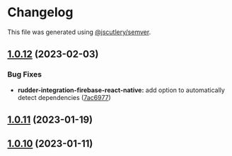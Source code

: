 # Changelog

This file was generated using [@jscutlery/semver](https://github.com/jscutlery/semver).

## [1.0.12](https://github.com/rudderlabs/rudder-sdk-react-native/compare/rudder-integration-firebase-react-native@1.0.11...rudder-integration-firebase-react-native@1.0.12) (2023-02-03)


### Bug Fixes

* **rudder-integration-firebase-react-native:** add option to automatically detect dependencies ([7ac6977](https://github.com/rudderlabs/rudder-sdk-react-native/commit/7ac6977cd58b8ebb484ef37b420df6f67770360a))

## [1.0.11](https://github.com/rudderlabs/rudder-sdk-react-native/compare/rudder-integration-firebase-react-native@1.0.10...rudder-integration-firebase-react-native@1.0.11) (2023-01-19)

## [1.0.10](https://github.com/rudderlabs/rudder-sdk-react-native/compare/rudder-integration-firebase-react-native-1.0.9...rudder-integration-firebase-react-native-1.0.10) (2023-01-11)
